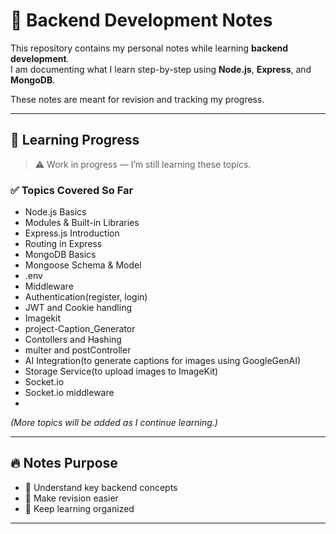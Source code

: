 # 🧠 Backend Development Notes

This repository contains my personal notes while learning **backend development**.  
I am documenting what I learn step-by-step using **Node.js**, **Express**, and **MongoDB**.

These notes are meant for revision and tracking my progress.

---

## 📅 Learning Progress

> ⚠️ Work in progress — I’m still learning these topics.

### ✅ Topics Covered So Far

- Node.js Basics  
- Modules & Built-in Libraries  
- Express.js Introduction  
- Routing in Express  
- MongoDB Basics  
- Mongoose Schema & Model
- .env
- Middleware
- Authentication(register, login)
- JWT and Cookie handling
- Imagekit
- project-Caption_Generator
- Contollers and Hashing
- multer and postController
- AI Integration(to generate captions for images using GoogleGenAI)
- Storage Service(to upload images to ImageKit)
- Socket.io
- Socket.io middleware
- 


*(More topics will be added as I continue learning.)*

---

## 🔥 Notes Purpose

- 📖 Understand key backend concepts  
- 🧠 Make revision easier  
- 📁 Keep learning organized

---
